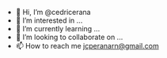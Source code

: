 - 👋 Hi, I’m @cedricerana
- 👀 I’m interested in ...
- 🌱 I’m currently learning ...
- 💞️ I’m looking to collaborate on ...
- 📫 How to reach me jcperanarn@gmail.com

<!---
cedricerana/cedricerana is a ✨ special ✨ repository because its `README.md` (this file) appears on your GitHub profile.
You can click the Preview link to take a look at your changes.
--->
